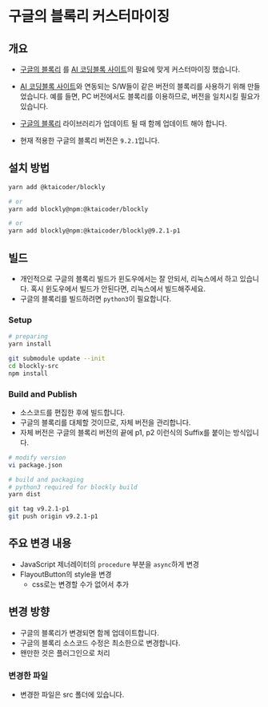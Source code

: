 # 구글의 블록리 커스터마이징

## 개요

- [구글의 블록리](https://github.com/google/blockly) 를 [AI 코딩블록 사이트](https://aicodingblock.kt.co.kr)의 필요에 맞게 커스터마이징 했습니다.

- [AI 코딩블록 사이트](https://aicodingblock.kt.co.kr)와 연동되는 S/W들이 같은 버전의 블록리를 사용하기 위해 만들었습니다.
  예를 들면, PC 버전에서도 블록리를 이용하므로, 버전을 일치시킬 필요가 있습니다.

- [구글의 블록리](https://github.com/google/blockly) 라이브러리가 업데이트 될 때 함께 업데이트 해야 합니다.

- 현재 적용한 구글의 블록리 버전은 `9.2.1`입니다.

## 설치 방법

```bash
yarn add @ktaicoder/blockly

# or
yarn add blockly@npm:@ktaicoder/blockly

# or
yarn add blockly@npm:@ktaicoder/blockly@9.2.1-p1

```

## 빌드

- 개인적으로 구글의 블록리 빌드가 윈도우에서는 잘 안되서, 리눅스에서 하고 있습니다. 혹시 윈도우에서 빌드가 안된다면, 리눅스에서 빌드해주세요.
- 구글의 블록리를 빌드하려면 `python3`이 필요합니다.

### Setup

```bash
# preparing
yarn install

git submodule update --init
cd blockly-src
npm install
```

### Build and Publish

- 소스코드를 편집한 후에 빌드합니다.
- 구글의 블록리를 대체할 것이므로, 자체 버전을 관리합니다.
- 자체 버전은 구글의 블록리 버전의 끝에 p1, p2 이런식의 Suffix를 붙이는 방식입니다.

```bash
# modify version
vi package.json

# build and packaging
# python3 required for blockly build
yarn dist

git tag v9.2.1-p1
git push origin v9.2.1-p1
```

## 주요 변경 내용

- JavaScript 제너레이터의 `procedure` 부분을 `async`하게 변경
- FlayoutButton의 style을 변경
  - css로는 변경할 수가 없어서 추가

## 변경 방향

- 구글의 블록리가 변경되면 함께 업데이트합니다.
- 구글의 블록리 소스코드 수정은 최소한으로 변경합니다.
- 왠만한 것은 플러그인으로 처리

### 변경한 파일

- 변경한 파일은 src 폴더에 있습니다.
